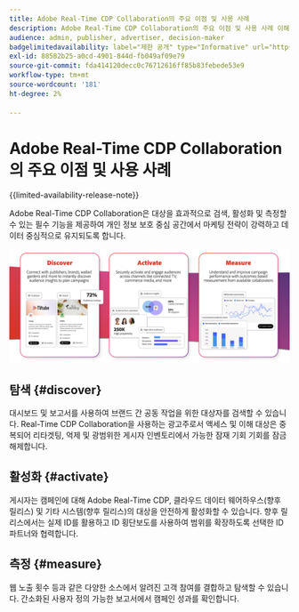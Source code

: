 ```yaml
---
title: Adobe Real-Time CDP Collaboration의 주요 이점 및 사용 사례
description: Adobe Real-Time CDP Collaboration의 주요 이점 및 사용 사례 이해
audience: admin, publisher, advertiser, decision-maker
badgelimitedavailability: label="제한 공개" type="Informative" url="https://helpx.adobe.com/legal/product-descriptions/real-time-customer-data-platform-collaboration.html newtab=true"
exl-id: 88582b25-a0cd-4901-844d-fb049af09e79
source-git-commit: fda414120decc0c76712616ff85b83febede53e9
workflow-type: tm+mt
source-wordcount: '181'
ht-degree: 2%

---
```


# Adobe Real-Time CDP Collaboration의 주요 이점 및 사용 사례

{{limited-availability-release-note}}

Adobe Real-Time CDP Collaboration은 대상을 효과적으로 검색, 활성화 및 측정할 수 있는 필수 기능을 제공하여 개인 정보 보호 중심 공간에서 마케팅 전략이 강력하고 데이터 중심적으로 유지되도록 합니다.

![Real-Time CDP Collaboration의 이점 및 사용 사례](/help/assets/benefits-use-cases/discover-activate-measure.png)

## 탐색 {#discover}

대시보드 및 보고서를 사용하여 브랜드 간 공동 작업을 위한 대상자를 검색할 수 있습니다. Real-Time CDP Collaboration을 사용하는 광고주로서 액세스 및 이해 대상은 중복되어 리타겟팅, 억제 및 광범위한 게시자 인벤토리에서 가능한 잠재 기회 기회를 잠금 해제합니다.

## 활성화 {#activate}

게시자는 캠페인에 대해 Adobe Real-Time CDP, 클라우드 데이터 웨어하우스(향후 릴리스) 및 기타 시스템(향후 릴리스)의 대상을 안전하게 활성화할 수 있습니다.
향후 릴리스에서는 실제 ID를 활용하고 ID 횡단보도를 사용하여 범위를 확장하도록 선택한 ID 파트너와 협력합니다.

## 측정 {#measure}

웹 노출 횟수 등과 같은 다양한 소스에서 알려진 고객 참여를 결합하고 탐색할 수 있습니다. 간소화된 사용자 정의 가능한 보고서에서 캠페인 성과를 확인합니다.
